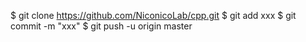 $ git clone https://github.com/NiconicoLab/cpp.git
$ git add xxx
$ git commit -m "xxx"
$ git push -u origin master
